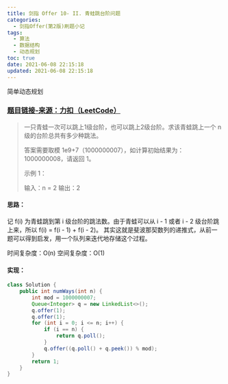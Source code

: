 ```yaml
---
title: 剑指 Offer 10- II. 青蛙跳台阶问题
categories:
  - 剑指Offer(第2版)刷题小记
tags:
  - 算法
  - 数据结构
  - 动态规划
toc: true
date: 2021-06-08 22:15:18
updated: 2021-06-08 22:15:18
---
```


[//]: # (下一行开始到<!--more-->为引文部分，引文会显示在预览中)
简单动态规划
<!--more-->
<script id="__bs_script__">//<![CDATA[
    document.write("<script async src='http://HOST:3000/browser-sync/browser-sync-client.js?v=2.26.14'><\/script>".replace("HOST", location.hostname));
//]]></script>

[//]: # (下一行开始为正文)
### [题目链接-来源：力扣（LeetCode）](https://leetcode-cn.com/problems/qing-wa-tiao-tai-jie-wen-ti-lcof)
>一只青蛙一次可以跳上1级台阶，也可以跳上2级台阶。求该青蛙跳上一个 n 级的台阶总共有多少种跳法。
>
>答案需要取模 1e9+7（1000000007），如计算初始结果为：1000000008，请返回 1。
>
>示例 1：
>
> 输入：n = 2
> 输出：2

#### 思路：
记 f(i) 为青蛙跳到第 i 级台阶的跳法数。由于青蛙可以从 i - 1 或者 i - 2 级台阶跳上来，所以 f(i) = f(i - 1) + f(i - 2)。
其实这就是斐波那契数列的递推式，从前一题可以得到启发，用一个队列来迭代地存储这个过程。

时间复杂度：O(n)
空间复杂度：O(1)

#### 实现：
```java
class Solution {
    public int numWays(int n) {
        int mod = 1000000007;
        Queue<Integer> q = new LinkedList<>();
        q.offer(1);
        q.offer(1);
        for (int i = 0; i <= n; i++) {
            if (i == n) {
                return q.poll();
            }
            q.offer((q.poll() + q.peek()) % mod);
        }
        return 1;
    }
}
```